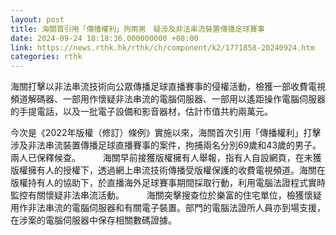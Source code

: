 ```yaml
---
layout: post
title: 海關首引用「傳播權利」拘兩男　疑涉及非法串流裝置傳播足球賽事
date: 2024-09-24 18:18:36.000000000 +08:00
link: https://news.rthk.hk/rthk/ch/component/k2/1771858-20240924.htm
categories: rthk
---
```


海關打擊以非法串流技術向公眾傳播足球直播賽事的侵權活動，檢獲一部收費電視頻道解碼器、一部用作懷疑非法串流的電腦伺服器、一部用以遙距操作電腦伺服器的手提電話，以及一批電子設備和影音器材，估計市值共約兩萬元。

今次是《2022年版權（修訂）條例》實施以來，海關首次引用「傳播權利」打擊涉及非法串流裝置傳播足球直播賽事的案件，拘捕兩名分別69歲和43歲的男子。兩人已保釋候查。
　　 
海關早前接獲版權擁有人舉報，指有人自設網頁，在未獲版權擁有人的授權下，透過網上串流技術傳播受版權保護的收費電視頻道。海關在版權持有人的協助下，於直播海外足球賽事期間採取行動，利用電腦法證程式實時監控有關懷疑非法串流活動。
　　 
海關突擊搜查位於樂富的住宅單位，檢獲懷疑用作非法串流的電腦伺服器和有關電子裝置。部門的電腦法證所人員亦到場支援，在涉案的電腦伺服器中保存相關數碼證據。
